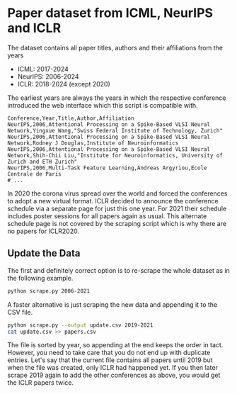 # Paper dataset from ICML, NeurIPS and ICLR

The dataset contains all paper titles, authors and their affiliations from the
years

- ICML: 2017-2024
- NeurIPS: 2006-2024
- ICLR: 2018-2024 (except 2020)

The earliest years are always the years in which the respective conference
introduced the web interface which this script is compatible with.

```csv
Conference,Year,Title,Author,Affiliation
NeurIPS,2006,Attentional Processing on a Spike-Based VLSI Neural Network,Yingxue Wang,"Swiss Federal Institute of Technology, Zurich"
NeurIPS,2006,Attentional Processing on a Spike-Based VLSI Neural Network,Rodney J Douglas,Institute of Neuroinformatics
NeurIPS,2006,Attentional Processing on a Spike-Based VLSI Neural Network,Shih-Chii Liu,"Institute for Neuroinformatics, University of Zurich and ETH Zurich"
NeurIPS,2006,Multi-Task Feature Learning,Andreas Argyriou,Ecole Centrale de Paris
# ...
```

In 2020 the corona virus spread over the world and forced the conferences to adopt a new
virtual format. ICLR decided to announce the conference schedule via a separate page for
just this one year. For 2021 their schedule includes poster sessions for all papers again
as usual. This alternate schedule page is not covered by the scraping script which is why
there are no papers for ICLR2020.

## Update the Data

The first and definitely correct option is to re-scrape the whole dataset as in the
following example.
```sh
python scrape.py 2006-2021
```

A faster alternative is just scraping the new data and appending it to the CSV file.
```sh
python scrape.py --output update.csv 2019-2021
cat update.csv >> papers.csv
```
The file is sorted by year, so appending at the end keeps the order in tact. However, you
need to take care that you do not end up with duplicate entries. Let's say that the
current file contains all papers until 2019 but when the file was created, only ICLR had
happened yet. If you then later scrape 2019 again to add the other conferences as above,
you would get the ICLR papers twice.
